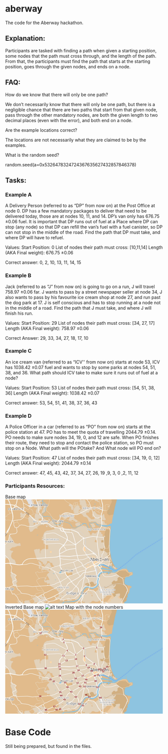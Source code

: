 # aberway
The code for the Aberway hackathon.
## Explanation:
Participants are tasked with finding a path when given a starting position, some nodes that the path must cross through, and the length of the path. From that, the participants must find the path that starts at the starting position, goes through the given nodes, and ends on a node. 

## FAQ:

How do we know that there will only be one path?

We don’t necessarily know that there will only be one path, but there is a negligible chance that there are two paths that start from that given node, pass through the other mandatory nodes, are both the given length to two decimal places (even with the error), and both end on a node.

Are the example locations correct?

The locations are not necessarily what they are claimed to be by the examples.

What is the random seed?

random.seed(a=0x5326478324724367635627432857846378)


 

## Tasks:
### Example A
A Delivery Person (referred to as “DP” from now on) at the Post Office at node 0. DP has a few mandatory packages to deliver that need to be delivered today, those are at nodes 10, 11, and 14. DP’s van only has 676.75 ±0.06 fuel. It is important that DP runs out of fuel at a Place where DP can stop (any node) so that DP can refill the van’s fuel with a fuel canister, so DP can not stop in the middle of the road. Find the path that DP must take, and where DP will have to refuel.

Values:
Start Position: 0 
List of nodes their path must cross: [10,11,14] 
Length (AKA Final weight): 676.75 ±0.06

Correct answer: 0, 2, 10, 13, 11, 14, 15

### Example B
Jack (referred to as “J” from now on) is going to go on a run, J will travel 758.97 ±0.06 far. J wants to pass by a street newspaper seller at node 34, J also wants to pass by his favourite ice cream shop at node 27, and run past the dog park at 17. J is self conscious and has to stop running at a node not in the middle of a road. Find the path that J must take, and where J will finish his run.

Values:
Start Position: 29
List of nodes their path must cross: [34, 27, 17] 
Length (AKA Final weight): 758.97 ±0.06

Correct Answer: 29, 33, 34, 27, 18, 17, 10


### Example C
An ice cream van (referred to as “ICV'' from now on) starts at node 53, ICV has 1038.42 ±0.07 fuel and wants to stop by some parks at nodes 54, 51, 38, and 36. What path should ICV take to make sure it runs out of fuel at a node?

Values:
Start Position: 53
List of nodes their path must cross: [54, 51, 38, 36] 
Length (AKA Final weight): 1038.42 ±0.07

Correct answer: 53, 54, 51, 41, 38, 37, 36, 43

### Example D
A Police Officer in a car (referred to as “PO” from now on) starts at the police station at 47. PO has to meet the quota of travelling 2044.79 ±0.14. PO needs to make sure nodes 34, 19, 0,  and 12 are safe. When PO finishes their route, they need to stop and contact the police station, so PO must stop on a Node. What path will the POtake? And What node will PO end on?

Values:
Start Position: 47
List of nodes their path must cross: [34, 19, 0, 12] 
Length (AKA Final weight): 2044.79 ±0.14

Correct answer: 47, 45, 43, 42, 37, 34, 27, 26, 19 ,9, 3, 0 ,2, 11, 12

 

### Participants Resources:
Base map
![alt text](map.png)
Inverted Base map
![alt text](mapl.png) 
Map with the node numbers
![alt text](mapWithNodeNumbers.png)
# Base Code
Still being prepared, but found in the files.

